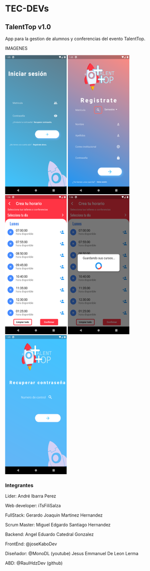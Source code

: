 # TEC-DEVs
## TalentTop v1.0

App para la gestion de alumnos y conferencias del evento TalentTop.

IMAGENES
  
  <img src="https://github.com/Joaquin4562/talent_top/blob/master/assets/images/login.png" width="200" height="450"/>
  <img src="https://github.com/Joaquin4562/talent_top/blob/master/assets/images/registro.png" width="200" height="450"/>
  <img src="https://github.com/Joaquin4562/talent_top/blob/master/assets/images/Screenshot_1587738175.png" width="200" height="450"/>
  <img src="https://github.com/Joaquin4562/talent_top/blob/master/assets/images/Screenshot_1587738178.png" width="200" height="450"/>
  <img src="https://github.com/Joaquin4562/talent_top/blob/master/assets/images/Screenshot_1587738137.png" width="200" height="450"/>
  
  
### Integrantes
Lider: André Ibarra Perez

Web developer: iTsFiliSalza

FullStack: Gerardo Joaquin Martinez Hernandez

Scrum Master: Miguel Edgardo Santiago Hernandez

Backend: Angel Eduardo Catedral Gonzalez

FrontEnd: @joseKaboDev

Diseñador: @MonoDL (youtube) Jesus Emmanuel De Leon Lerma

ABD: @RaulHdzDev (github)


